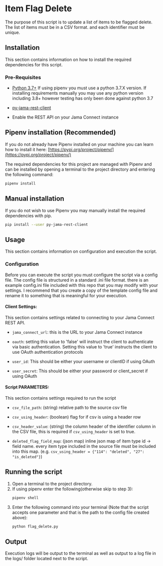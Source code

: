 # Item Flag Delete
The purpose of this script is to update a list of items to be flagged delete. The list of items must be in a CSV format. and each 
identifier must be unique.

## Installation
This section contains information on how to install the required dependencies for this script.

### Pre-Requisites
* [Python 3.7+](https://www.python.org/downloads/release/python-377/) If using pipenv you must use a python 3.7.X 
version.  If installing requirements manually you may use any python version including 3.8+ however testing has only
been done against python 3.7

* [py-jama-rest-client](https://pypi.org/project/py-jama-rest-client/)

* Enable the REST API on your Jama Connect instance

## Pipenv installation (Recommended)
If you do not already have Pipenv installed on your machine you can learn how to install it here: 
[https://pypi.org/project/pipenv/](https://pypi.org/project/pipenv/)

The required dependencies for this project are managed with Pipenv and can be installed by opening a terminal
to the project directory and entering the following command:
```bash
pipenv install
```

## Manual installation
If you do not wish to use Pipenv you may manually install the required dependencies with pip.
```bash
pip install --user py-jama-rest-client
```

## Usage
This section contains information on configuration and execution the script.

### Configuration
Before you can execute the script you must configure the script via a config file.  The config file is
structured in a standard .ini file format. there is an example config.ini file included with this repo that you
may modify with your settings.  I recommend that you create a copy of the template config file and rename it to
something that is meaningful for your execution.

#### Client Settings:
This section contains settings related to connecting to your Jama Connect REST API.

* `jama_connect_url`: this is the URL to your Jama Connect instance

* `oauth`: setting this value to 'false' will instruct the client to authenticate via basic authentication.  Setting this 
value to 'true' instructs the client to use OAuth authentication protocols

* `user_id`: This should be either your username or clientID if using OAuth

* `user_secret`: This should be either your password or client_secret if using OAuth

#### Script PARAMETERS:
This section contains settings required to run the script
* `csv_file_path`: (string) relative path to the source csv file
* `csv_using_header`: (boolean) flag for if csv is using a header row
* `csv_header_value`: (string) the column header of the identifier column in the CSV file, this is required 
if `csv_using_header` is set to true.

* `deleted_flag_field_map`: (json map) inline json map of item type id -> field name. every item type included in the source file
must be included into this map. (e.g. `csv_using_header = {"114": "deleted", "27": "is_deleted"}`) 





## Running the script

1) Open a terminal to the project directory.
2) If using pipenv enter the following(otherwise skip to step 3):
   ```bash
   pipenv shell 
   ``` 
3) Enter the following command into your terminal (Note that the script accepts one parameter and that is the path to
the config file created above):  
   ```bash 
   python flag_delete.py
   ```

## Output
Execution logs will be output to the terminal as well as output to a log file in the logs/ folder located next to the 
script.